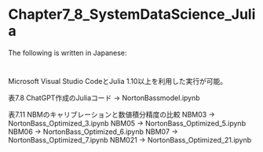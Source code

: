 # Chapter7_8_SystemDataScience_Julia
The following is written in Japanese:
#
Microsoft Visual Studio CodeとJulia 1.10以上を利用した実行が可能。

表7.8 ChatGPT作成のJuliaコード
-> NortonBassmodel.ipynb

表7.11 NBMのキャリブレーションと数値積分精度の比較
NBM03 -> NortonBass_Optimized_3.ipynb
NBM05 -> NortonBass_Optimized_5.ipynb
NBM06 -> NortonBass_Optimized_6.ipynb
NBM07 -> NortonBass_Optimized_7.ipynb
NBM021 -> NortonBass_Optimized_21.ipynb
